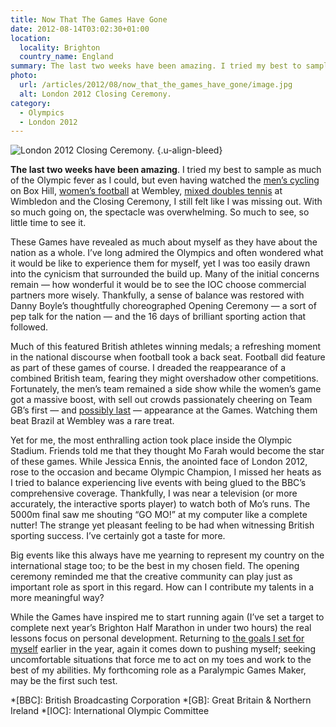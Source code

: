 ```yaml
---
title: Now That The Games Have Gone
date: 2012-08-14T03:02:30+01:00
location:
  locality: Brighton
  country_name: England
summary: The last two weeks have been amazing. I tried my best to sample as much ofthe Olympic fever as I could, but with so much going on, the spectacle was overwhelming. So much to see, so little time to see it.
photo:
  url: /articles/2012/08/now_that_the_games_have_gone/image.jpg
  alt: London 2012 Closing Ceremony.
category:
  - Olympics
  - London 2012
---
```

![](image.jpg 'London 2012 Closing Ceremony.')
{.u-align-bleed}

**The last two weeks have been amazing**. I tried my best to sample as much of the Olympic fever as I could, but even having watched the [men’s cycling][1] on Box Hill, [women’s football][2] at Wembley, [mixed doubles tennis][3] at Wimbledon and the Closing Ceremony, I still felt like I was missing out. With so much going on, the spectacle was overwhelming. So much to see, so little time to see it.

These Games have revealed as much about myself as they have about the nation as a whole. I’ve long admired the Olympics and often wondered what it would be like to experience them for myself, yet I was too easily drawn into the cynicism that surrounded the build up. Many of the initial concerns remain — how wonderful it would be to see the IOC choose commercial partners more wisely. Thankfully, a sense of balance was restored with Danny Boyle’s thoughtfully choreographed Opening Ceremony — a sort of pep talk for the nation — and the 16 days of brilliant sporting action that followed.

Much of this featured British athletes winning medals; a refreshing moment in the national discourse when football took a back seat. Football did feature as part of these games of course. I dreaded the reappearance of a combined British team, fearing they might overshadow other competitions. Fortunately, the men’s team remained a side show while the women’s game got a massive boost, with sell out crowds passionately cheering on Team GB’s first — and [possibly last][4] — appearance at the Games. Watching them beat Brazil at Wembley was a rare treat.

Yet for me, the most enthralling action took place inside the Olympic Stadium. Friends told me that they thought Mo Farah would become the star of these games. While Jessica Ennis, the anointed face of London 2012, rose to the occasion and became Olympic Champion, I missed her heats as I tried to balance experiencing live events with being glued to the BBC’s comprehensive coverage. Thankfully, I was near a television (or more accurately, the interactive sports player) to watch both of Mo’s runs. The 5000m final saw me shouting “GO MO!” at my computer like a complete nutter! The strange yet pleasant feeling to be had when witnessing British sporting success. I’ve certainly got a taste for more.

Big events like this always have me yearning to represent my country on the international stage too; to be the best in my chosen field. The opening ceremony reminded me that the creative community can play just as important role as sport in this regard. How can I contribute my talents in a more meaningful way?

While the Games have inspired me to start running again (I’ve set a target to complete next year’s Brighton Half Marathon in under two hours) the real lessons focus on personal development. Returning to [the goals I set for myself][5] earlier in the year, again it comes down to pushing myself; seeking uncomfortable situations that force me to act on my toes and work to the best of my abilities. My forthcoming role as a Paralympic Games Maker, may be the first such test.

[1]: https://www.flickr.com/photos/paulrobertlloyd/sets/72157630861413566/
[2]: https://www.flickr.com/photos/paulrobertlloyd/sets/72157630874835066/
[3]: https://www.flickr.com/photos/paulrobertlloyd/sets/72157630906046272/
[4]: https://www.bbc.co.uk/sport/0/olympics/19236354
[5]: /2012/01/goals_for_2012

*[BBC]: British Broadcasting Corporation
*[GB]: Great Britain & Northern Ireland
*[IOC]: International Olympic Committee
